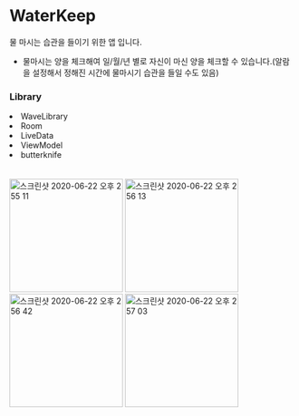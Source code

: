 # WaterKeep
물 마시는 습관을 들이기 위한 앱 입니다.
- 물마시는 양을 체크해여 일/월/년 별로 자신이 마신 양을 체크할 수 있습니다.(알람을 설정해서 정해진 시간에 물마시기 습관을 들일 수도 있음)

<h3>Library</h3>
<li>WaveLibrary</li>
<li>Room</li>
<li>LiveData</li>
<li>ViewModel</li>
<li>butterknife</li>
<br><br>
<div>
<img width="200" alt="스크린샷 2020-06-22 오후 2 55 11" src="https://user-images.githubusercontent.com/32924058/85253280-ccaadd80-b498-11ea-9653-43259c32d87b.png">
<img width="200" alt="스크린샷 2020-06-22 오후 2 56 13" src="https://user-images.githubusercontent.com/32924058/85253289-cf0d3780-b498-11ea-8b40-b759caeba814.png">
<img width="200" alt="스크린샷 2020-06-22 오후 2 56 42" src="https://user-images.githubusercontent.com/32924058/85253292-d03e6480-b498-11ea-988f-bfe3ba5648d0.png">
<img width="200" alt="스크린샷 2020-06-22 오후 2 57 03" src="https://user-images.githubusercontent.com/32924058/85253293-d0d6fb00-b498-11ea-9be5-f50db66ee3dd.png">
</div>


